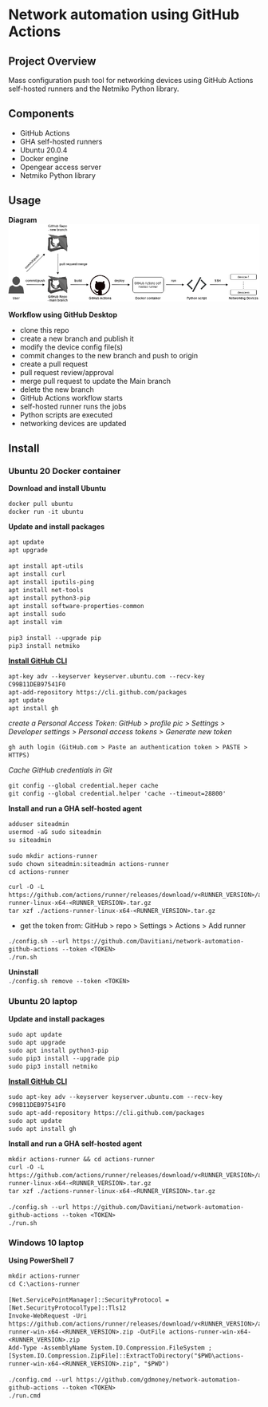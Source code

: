 # Network automation using GitHub Actions


## Project Overview
Mass configuration push tool for networking devices using GitHub Actions self-hosted runners and the Netmiko Python library.


## Components
- GitHub Actions
- GHA self-hosted runners
- Ubuntu 20.0.4
- Docker engine
- Opengear access server
- Netmiko Python library


## Usage
**Diagram**
![](/diagram-network-automation-github-actions.png)

**Workflow using GitHub Desktop**  
- clone this repo
- create a new branch and publish it
- modify the device config file(s)
- commit changes to the new branch and push to origin
- create a pull request
- pull request review/approval
- merge pull request to update the Main branch
- delete the new branch
- GitHub Actions workflow starts
- self-hosted runner runs the jobs
- Python scripts are executed
- networking devices are updated


## Install
### Ubuntu 20 Docker container
**Download and install Ubuntu**
```
docker pull ubuntu
docker run -it ubuntu
```
**Update and install packages**
```
apt update
apt upgrade

apt install apt-utils
apt install curl 
apt install iputils-ping  
apt install net-tools
apt install python3-pip
apt install software-properties-common
apt install sudo
apt install vim

pip3 install --upgrade pip
pip3 install netmiko
```

**[Install GitHub CLI](https://github.com/cli/cli/blob/trunk/docs/install_linux.md)**
```
apt-key adv --keyserver keyserver.ubuntu.com --recv-key C99B11DEB97541F0
apt-add-repository https://cli.github.com/packages
apt update
apt install gh
```
*create a Personal Access Token: GitHub > profile pic > Settings > Developer settings > Personal access tokens > Generate new token*  
```
gh auth login (GitHub.com > Paste an authentication token > PASTE > HTTPS)
```

*Cache GitHub credentials in Git*  
```
git config --global credential.heper cache
git config --global credential.helper 'cache --timeout=28800'
```

**Install and run a GHA self-hosted agent**
```
adduser siteadmin
usermod -aG sudo siteadmin
su siteadmin

sudo mkdir actions-runner
sudo chown siteadmin:siteadmin actions-runner
cd actions-runner
```
```
curl -O -L https://github.com/actions/runner/releases/download/v<RUNNER_VERSION>/actions-runner-linux-x64-<RUNNER_VERSION>.tar.gz
tar xzf ./actions-runner-linux-x64-<RUNNER_VERSION>.tar.gz
```
- get the token from: GitHub > repo > Settings > Actions > Add runner
```
./config.sh --url https://github.com/Davitiani/network-automation-github-actions --token <TOKEN>
./run.sh
```

**Uninstall**  
`./config.sh remove --token <TOKEN>`


### Ubuntu 20 laptop
**Update and install packages**
```
sudo apt update
sudo apt upgrade
sudo apt install python3-pip
sudo pip3 install --upgrade pip
sudo pip3 install netmiko
```

**[Install GitHub CLI](https://github.com/cli/cli/blob/trunk/docs/install_linux.md)**
```
sudo apt-key adv --keyserver keyserver.ubuntu.com --recv-key C99B11DEB97541F0
sudo apt-add-repository https://cli.github.com/packages
sudo apt update
sudo apt install gh
```

**Install and run a GHA self-hosted agent**
```
mkdir actions-runner && cd actions-runner
curl -O -L https://github.com/actions/runner/releases/download/v<RUNNER_VERSION>/actions-runner-linux-x64-<RUNNER_VERSION>.tar.gz
tar xzf ./actions-runner-linux-x64-<RUNNER_VERSION>.tar.gz

./config.sh --url https://github.com/Davitiani/network-automation-github-actions --token <TOKEN>
./run.sh
```


### Windows 10 laptop
**Using PowerShell 7**
```
mkdir actions-runner
cd C:\actions-runner

[Net.ServicePointManager]::SecurityProtocol = [Net.SecurityProtocolType]::Tls12
Invoke-WebRequest -Uri https://github.com/actions/runner/releases/download/v<RUNNER_VERSION>/actions-runner-win-x64-<RUNNER_VERSION>.zip -OutFile actions-runner-win-x64-<RUNNER_VERSION>.zip
Add-Type -AssemblyName System.IO.Compression.FileSystem ; [System.IO.Compression.ZipFile]::ExtractToDirectory("$PWD\actions-runner-win-x64-<RUNNER_VERSION>.zip", "$PWD")

./config.cmd --url https://github.com/gdmoney/network-automation-github-actions --token <TOKEN>
./run.cmd
```
